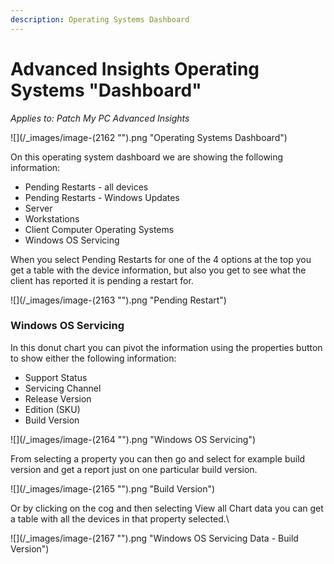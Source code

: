 ```yaml
---
description: Operating Systems Dashboard
---
```


# Advanced Insights Operating Systems "Dashboard"

_Applies to: Patch My PC Advanced Insights_

![](/_images/image-(2162 "").png "Operating Systems Dashboard")

On this operating system dashboard we are showing the following information:

* Pending Restarts - all devices
* Pending Restarts - Windows Updates
* Server
* Workstations
* Client Computer Operating Systems
* Windows OS Servicing

When you select Pending Restarts for one of the 4 options at the top you get a table with the device information, but also you get to see what the client has reported it is pending a restart for.

![](/_images/image-(2163 "").png "Pending Restart")



### Windows OS Servicing

In this donut chart you can pivot the information using the properties button to show either the following information:

* Support Status
* Servicing Channel
* Release Version
* Edition (SKU)
* Build Version

![](/_images/image-(2164 "").png "Windows OS Servicing")

From selecting a property you can then go and select for example build version and get a report just on one particular build version.

![](/_images/image-(2165 "").png "Build Version")

Or by clicking on the cog and then selecting View all Chart data you can get a table with all the devices in that property selected.\


![](/_images/image-(2167 "").png "Windows OS Servicing Data - Build Version")